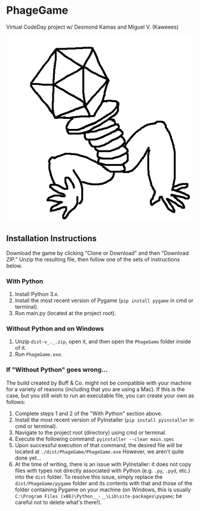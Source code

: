 # PhageGame

Virtual CodeDay project w/ Desmond Kamas and Miguel V. (Kaweees)

![Buffteriophage](img/buffteriophage2.png "Buffteriophage")

## Installation Instructions
Download the game by clicking "Clone or Download" and then "Download ZIP."  Unzip the resulting file, then follow one of the sets of instructions below.

### With Python

1. Install Python 3.x.
2. Install the most recent version of Pygame (`pip install pygame` in cmd or terminal).
3. Run main.py (located at the project root).

### Without Python and on Windows

1. Unzip `dist-v_._.zip`, open it, and then open the `PhageGame` folder inside of it.
2. Run `PhageGame.exe`.

### If "Without Python" goes wrong...

The build created by Buff & Co. might not be compatible with your machine for a variety of reasons (including that you are using a Mac).  If this is the case, but you still wish to run an executable file, you can create your own as follows:
1. Complete steps 1 and 2 of the "With Python" section above.
2. Install the most recent version of PyInstaller (`pip install pyinstaller` in cmd or terminal).
3. Navigate to the project root (directory) using cmd or terminal.
4. Execute the following command: `pyinstaller --clean main.spec`
5. Upon successful execution of that command, the desired file will be located at `./dist/PhageGame/PhageGame.exe`  However, we aren't quite done yet...
6. At the time of writing, there is an issue with PyInstaller: it does not copy files with types not directly associated with Python (e.g. `.py`, `.pyd`, etc.) into the `dist` folder.  To resolve this issue, simply replace the `dist/PhageGame/pygame` folder and its contents with that and those of the folder containing Pygame on your machine (on Windows, this is usually `C:\Program Files (x86)\Python__-__\Lib\site-packages\pygame`; be careful not to delete what's there!).